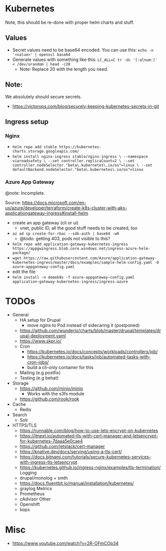 # Kubernetes

Note, this should be re-done with proper helm charts and stuff.

## Values

- Secret values need to be base64 encoded. You can use this: `echo -n '<value>' | openssl base64`
- Generate values with something like this: `LC_ALL=C tr -dc '[:alnum:]' < /dev/urandom | head -c20`
    - Note: Replace 20 with the length you need.

## Note:

We absolutely should secure secrets.

- https://victorops.com/blog/securely-keeping-kubernetes-secrets-in-git


## Ingress setup

### Nginx
- `helm repo add stable https://kubernetes-charts.storage.googleapis.com/`
- `helm install nginx-ingress stable/nginx-ingress \
    --namespace viaroadsafety \
    --set controller.replicaCount=2 \
    --set controller.nodeSelector."beta\.kubernetes\.io/os"=linux \
    --set defaultBackend.nodeSelector."beta\.kubernetes\.io/os"=linux`

### Azure App Gateway

@note: Incomplete.

Source: <https://docs.microsoft.com/en-us/azure/developer/terraform/create-k8s-cluster-with-aks-applicationgateway-ingress#install-helm>

- create an app gateway (cli or ui)
    - vnet, public ID, all the good stuff needs to be created, too
- `az ad sp create-for-rbac --sdk-auth | base64 -w0`
    - @todo: getting 403, pods not visible to this?
- `helm repo add application-gateway-kubernetes-ingress https://appgwingress.blob.core.windows.net/ingress-azure-helm-package/`
- `wget https://raw.githubusercontent.com/Azure/application-gateway-kubernetes-ingress/master/docs/examples/sample-helm-config.yaml -O azure-appgateway-config.yaml`
- edit the file
- `helm install -n demok8s -f azure-appgateway-config.yaml application-gateway-kubernetes-ingress/ingress-azure`

# TODOs

- General
    - HA setup for Drupal
        - move nginx to Pod instead of sidecaring it (postponed)
    - https://github.com/wunderio/charts/blob/master/drupal/templates/drupal-deployment.yaml
    - https://www.skpr.io/
    - Cron
        - https://kubernetes.io/docs/concepts/workloads/controllers/job/
        - https://kubernetes.io/docs/tasks/job/automated-tasks-with-cron-jobs/
        - build a cli-only container for this    
    - Mailing (e.g postfix)
    - Testing (e.g behat)       
- Storage
    - https://github.com/minio/minio
        - Works with the s3fs module
    - https://github.com/rook/rook       
- Cache
    - Redis
- Search
    - Solr        
- HTTPS/TLS
    - https://runnable.com/blog/how-to-use-lets-encrypt-on-kubernetes
    - https://itnext.io/automated-tls-with-cert-manager-and-letsencrypt-for-kubernetes-7daaa5e0cae4
    - https://github.com/jetstack/cert-manager
    - https://knative.dev/docs/serving/using-a-tls-cert/
    - https://docs.bitnami.com/tutorials/secure-kubernetes-services-with-ingress-tls-letsencrypt
    - https://kubernetes.github.io/ingress-nginx/examples/tls-termination/
Logging
    - drupal/monolog + smth
    - https://docs.fluentbit.io/manual/installation/kubernetes/
    - graylog
Metrics
    - Prometheus
    - cAdvisor
Other
    - Openshift
    - kops
    
# Misc
- https://www.youtube.com/watch?v=2R-OFmCOp34    
